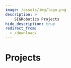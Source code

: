 ```yaml
---
image: /assets/img/logo.png
description: >
    SIGRobotics Projects
hide_description: true
redirect_from:
  - /download/
---
```


# Projects